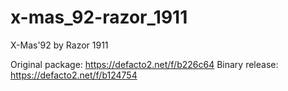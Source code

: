 # x-mas_92-razor_1911
X-Mas'92 by Razor 1911

Original package: https://defacto2.net/f/b226c64
Binary release: https://defacto2.net/f/b124754


